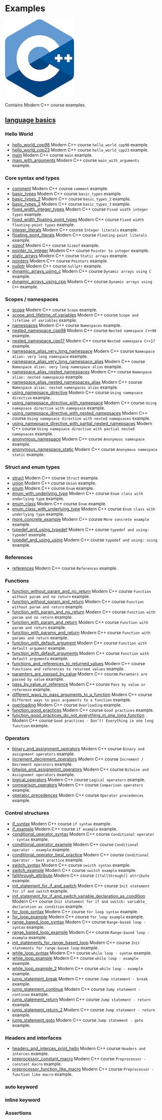# Examples

![logo](../docs/pictures/logo.png)

Contains Modern C++ course examples.

## [language basics](language_basics/README.md)

### Hello World

* [hello_world_cpp98](language_basics/hello_world_cpp98/README.md) Modern C++ course `hello_world_cpp98` example.
* [hello_world_cpp23](language_basics/hello_world_cpp23/README.md) Modern C++ course `hello_world_cpp23` example.
* [main](language_basics/main/README.md) Modern C++ course `main` example.
* [main_with_arguments](language_basics/main_with_arguments/README.md) Modern C++ course `main_with_arguments` example.

### Core syntax and types

* [comment](language_basics/comment/README.md) Modern C++ course `comment` example.
* [basic_types](language_basics/basic_types/README.md) Modern C++ course `basic_types` example.
* [basic_types_2](language_basics/basic_types_2/README.md) Modern C++ course `basic_types_2` example.
* [basic_types_3](language_basics/basic_types_3/README.md) Modern C++ course `basic_types_3` example.
* [fixed_width_integer_types](language_basics/fixed_width_integer_types/README.md) Modern C++ course `Fixed width integer types` example.
* [fixed_width_floating_point_types](language_basics/fixed_width_floating_point_types/README.md) Modern C++ course `Fixed width floating-point types` example.
* [integer_literals](language_basics/integer_literals/README.md) Modern C++ course `Integer literals` example.
* [floating_point_literals](language_basics/floating_point_literals/README.md) Modern C++ course `Floating-point literals` example.
* [sizeof](language_basics/sizeof/README.md) Modern C++ course `Sizeof` example.
* [pointer_to_integer](language_basics/pointer_to_integer/README.md) Modern C++ course `Pointer to integer` example.
* [static_arrays](language_basics/static_arrays/README.md) Modern C++ course `Static arrays` example.
* [pointers](language_basics/pointers/README.md) Modern C++ course `Pointers` example.
* [nullptr](language_basics/nullptr/README.md) Modern C++ course `nullptr` example.
* [dynamic_arrays_using_c](language_basics/dynamic_arrays_using_c/README.md) Modern C++ course `Dynamic arrays using C` example.
* [dynamic_arrays_using_cpp](language_basics/dynamic_arrays_using_cpp/README.md) Modern C++ course `Dynamic arrays using C++` example.

### Scopes / namespaces

* [scope](language_basics/scope/README.md) Modern C++ course `Scope` example.
* [scope_and_lifetime_of_variables](language_basics/scope_and_lifetime_of_variables/README.md) Modern C++ course `Scope and lifetime of variables` example.
* [namespaces](language_basics/namespaces/README.md) Modern C++ course `Namespaces` example.
* [nested_namespace_cpp98](language_basics/nested_namespace_cpp98/README.md) Modern C++ course `Nested namespace C++98` example.
* [nested_namespace_cpp17](language_basics/nested_namespace_cpp17/README.md) Modern C++ course `Nested namespace C++17` example.
* [namespace_alias_very_long_namespace](language_basics/namespace_alias_very_long_namespace/README.md) Modern C++ course `Namespace alias: very long namespace` example.
* [namespace_alias_very_long_namespace_alias](language_basics/namespace_alias_very_long_namespace_alias/README.md) Modern C++ course `Namespace alias: very long namespace alias` example.
* [namespace_alias_nested_namespaces](language_basics/namespace_alias_nested_namespaces/README.md) Modern C++ course `Namespace alias: nested namespaces` example.
* [namespace_alias_nested_namespaces_alias](language_basics/namespace_alias_nested_namespaces_alias/README.md) Modern C++ course `Namespace alias: nested namespaces alias` example.
* [using_namepsace_directive](language_basics/using_namepsace_directive/README.md) Modern C++ course `Using namepsace directive` example.
* [using_namepsace_directive_with_namepsace](language_basics/using_namepsace_directive_with_namepsace/README.md) Modern C++ course `Using namepsace directive with namepsace` example.
* [using_namepsace_directive_with_nested_namepsaces](language_basics/using_namepsace_directive_with_nested_namepsaces/README.md) Modern C++ course `Using namepsace directive with nested namepsaces` example.
* [using_namepsace_directive_with_partial_nested_namepsaces](language_basics/using_namepsace_directive_with_partial_nested_namepsaces/README.md) Modern C++ course `Using namepsace directive with partial nested namepsaces` example.
* [anonymous_namespace](language_basics/anonymous_namespace/README.md) Modern C++ course `Anonymous namespace` example.
* [anonymous_namespace_static](language_basics/anonymous_namespace_static/README.md) Modern C++ course `Anonymous namespace static` example.

### Struct and enum types

* [struct](language_basics/struct/README.md) Modern C++ course `Struct` example.
* [union](language_basics/union/README.md) Modern C++ course `Union` example.
* [enum](language_basics/enum/README.md) Modern C++ course `Enum` example.
* [enum_with_underlying_type](language_basics/enum_with_underlying_type/README.md) Modern C++ course `Enum class with underlying type` example.
* [enum_class](language_basics/enum_class/README.md) Modern C++ course `Enum` example.
* [enum_class_with_underlying_type](language_basics/enum_class_with_underlying_type/README.md) Modern C++ course `Enum class with underlying type` example.
* [more_concrete_example](language_basics/more_concrete_example/README.md) Modern C++ course `More concrete example` example.
* [typedef_and_using_typedef](language_basics/typedef_and_using_typedef/README.md) Modern C++ course `typedef and using: typedef` example.
* [typedef_and_using_using](language_basics/typedef_and_using_using/README.md) Modern C++ course `typedef and using: using` example.

### References

* [references](language_basics/references/README.md) Modern C++ course `References` example.

### Functions

* [function_without_param_and_no_return](language_basics/function_without_param_and_no_return/README.md) Modern C++ course `Function without param and no return` example.
* [function_without_param_and_return](language_basics/function_without_param_and_return/README.md) Modern C++ course `Function without param and return` example.
* [function_with_param_and_no_return](language_basics/function_with_param_and_no_return/README.md) Modern C++ course `Function with param and no return` example.
* [function_with_param_and_return](language_basics/function_with_param_and_return/README.md) Modern C++ course `Function with param and return` example.
* [function_with_params_and_return](language_basics/function_with_params_and_return/README.md) Modern C++ course `Function with params and return` example.
* [function_with_default_argument](language_basics/function_with_default_argument/README.md) Modern C++ course `Function with default argument` example.
* [function_with_default_arguments](language_basics/function_with_default_arguments/README.md) Modern C++ course `Function with default arguments` example.
* [functions_and_references_to_returned_values](language_basics/functions_and_references_to_returned_values/README.md) Modern C++ course `Functions and references to returned values` example.
* [paramters_are_passed_by_value](language_basics/paramters_are_passed_by_value/README.md) Modern C++ course `Paramters are passed by value` example.
* [pass_by_value_or_reference](language_basics/pass_by_value_or_reference/README.md) Modern C++ course `Pass by value or reference` example.
* [different_ways_to_pass_arguments_to_a_function](language_basics/different_ways_to_pass_arguments_to_a_function/README.md) Modern C++ course `Different ways to pass arguments to a function` example.
* [overloading](language_basics/overloading/README.md) Modern C++ course `Overloading` example.
* [function_good_practices](language_basics/function_good_practices/README.md) Modern C++ course `Good practices` example.
* [function_good_practices_do_not_everything_in_one_long_function](language_basics/function_good_practices_do_not_everything_in_one_long_function/README.md) Modern C++ course `Good practices - Don’t! Everything in one long function` example.

### Operators

* [binary_and_assignment_operators](language_basics/binary_and_assignment_operators/README.md) Modern C++ course `Binary and assignment operators` example.
* [increment_decrement_operators](language_basics/increment_decrement_operators/README.md) Modern C++ course `Increment / Decrement operators` example.
* [bitwise_and_assignemnt_operators](language_basics/bitwise_and_assignemnt_operators/README.md) Modern C++ course `Bitwise and Assignemnt operators` example.
* [logical_operators](language_basics/logical_operators/README.md) Modern C++ course `Logical operators` example.
* [comparison_operators](language_basics/comparison_operators/README.md) Modern C++ course `Comparison operators` example.
* [operator_precedences](language_basics/operator_precedences/README.md) Modern C++ course `Operator precedences` example.

### Control structures

* [if_syntax](language_basics/if_syntax/README.md) Modern C++ course `if syntax` example.
* [if_example](language_basics/if_example/README.md) Modern C++ course `if example` example.
* [conditional_operator_syntax](language_basics/conditional_operator_syntax/README.md) Modern C++ course `Conditional operator - syntax` example.
* [conditional_operator_example](language_basics/conditional_operator_example/README.md) Modern C++ course `Conditional operator - example` example.
* [conditional_operator_best_practice](language_basics/conditional_operator_best_practice/README.md) Modern C++ course `Conditional operator - best practice` example.
* [switch_syntax](language_basics/switch_syntax/README.md) Modern C++ course `swicth syntax` example.
* [switch_example](language_basics/switch_example/README.md) Modern C++ course `switch example` example.
* [fallthrough_attribute](language_basics/fallthrough_attribute/README.md) Modern C++ course `[[fallthrough]] attribute` example.
* [init_statement_for_if_and_switch](language_basics/init_statement_for_if_and_switch/README.md) Modern C++ course `Init statement for if and switch` example.
* [init_statement_for_if_and_switch_variable_declaration_as_condition](language_basics/init_statement_for_if_and_switch_variable_declaration_as_condition/README.md) Modern C++ course `Init statement for if and switch: variable_ declaration as condition` example.
* [for_loop_syntax](language_basics/for_loop_syntax/README.md) Modern C++ course `for loop syntax` example.
* [for_loop_example](language_basics/for_loop_example/README.md) Modern C++ course `for loop example` example.
* [range_based_loop_syntax](language_basics/range_based_loop_syntax/README.md) Modern C++ course `Range-based loop - syntax` example.
* [range_based_loop_example](language_basics/range_based_loop_example/README.md) Modern C++ course `Range-based loop - example` example.
* [init_statements_for_range_based_loop](language_basics/init_statements_for_range_based_loop/README.md) Modern C++ course `Init statements for range-based loop` example.
* [while_loop_syntax](language_basics/while_loop_syntax/README.md) Modern C++ course `while loop - syntax` example.
* [while_loop_example](language_basics/while_loop_example/README.md) Modern C++ course `while loop - example` example.
* [while_loop_example_2](language_basics/while_loop_example_2/README.md) Modern C++ course `while loop - example` example.
* [jump_statement_break](language_basics/jump_statement_break/README.md) Modern C++ course `Jump statement - break` example.
* [jump_statement_continue](language_basics/jump_statement_continue/README.md) Modern C++ course `Jump statement - continue` example.
* [jump_statement_return](language_basics/jump_statement_return/README.md) Modern C++ course `Jump statement - return` example.
* [jump_statement_return_2](language_basics/jump_statement_return_2/README.md) Modern C++ course `Jump statement - return` example.
* [jump_statement_goto](language_basics/jump_statement_goto/README.md) Modern C++ course `Jump statement - goto` example.

### Headers and interfaces

* [headers_and_interces_print_hello](language_basics/headers_and_interces_print_hello/README.md) Modern C++ course `Headers and interces` example.
* [preprocessor_constant_macro](language_basics/headers_and_interces_print_hello/README.md) Modern C++ course `Preprocessor - constant macro` example.
* [preprocessor_function_like_macro](language_basics/preprocessor_function_like_macro/README.md) Modern C++ course `Preprocessor - function like macro` example.

### auto keyword

### inline keyword

### Assertions
